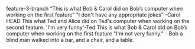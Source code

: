 feature-3-branch
“This is what Bob & Carol did on Bob’s computer when working on the first feature”
"I don't have any appropriate jokes" -Carol
 HEAD
This what Ted and Alice did on Ted's computer when working on the second feature.
'I'm very funny'-Ted
This is what Bob & Carol did on Bob’s computer when working on the first feature
"I'm not very funny." - Bob
a blind man walked into a bar, and a chair, and a table.